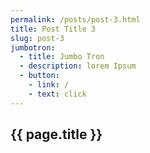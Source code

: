 ```yaml
---
permalink: /posts/post-3.html
title: Post Title 3
slug: post-3
jumbotron:
  - title: Jumbo Tron
  - description: lorem Ipsum
  - button:
    - link: /
    - text: click
---
```

<section class="sec-p-1">
  <div class="container">
    <h2> {{ page.title }} </h2>
  </div>
</section>
